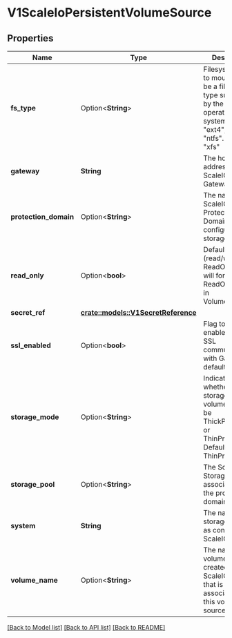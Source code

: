 # V1ScaleIoPersistentVolumeSource

## Properties

Name | Type | Description | Notes
------------ | ------------- | ------------- | -------------
**fs_type** | Option<**String**> | Filesystem type to mount. Must be a filesystem type supported by the host operating system. Ex. \"ext4\", \"xfs\", \"ntfs\". Default is \"xfs\" | [optional]
**gateway** | **String** | The host address of the ScaleIO API Gateway. | 
**protection_domain** | Option<**String**> | The name of the ScaleIO Protection Domain for the configured storage. | [optional]
**read_only** | Option<**bool**> | Defaults to false (read/write). ReadOnly here will force the ReadOnly setting in VolumeMounts. | [optional]
**secret_ref** | [**crate::models::V1SecretReference**](v1.SecretReference.md) |  | 
**ssl_enabled** | Option<**bool**> | Flag to enable/disable SSL communication with Gateway, default false | [optional]
**storage_mode** | Option<**String**> | Indicates whether the storage for a volume should be ThickProvisioned or ThinProvisioned. Default is ThinProvisioned. | [optional]
**storage_pool** | Option<**String**> | The ScaleIO Storage Pool associated with the protection domain. | [optional]
**system** | **String** | The name of the storage system as configured in ScaleIO. | 
**volume_name** | Option<**String**> | The name of a volume already created in the ScaleIO system that is associated with this volume source. | [optional]

[[Back to Model list]](../README.md#documentation-for-models) [[Back to API list]](../README.md#documentation-for-api-endpoints) [[Back to README]](../README.md)


